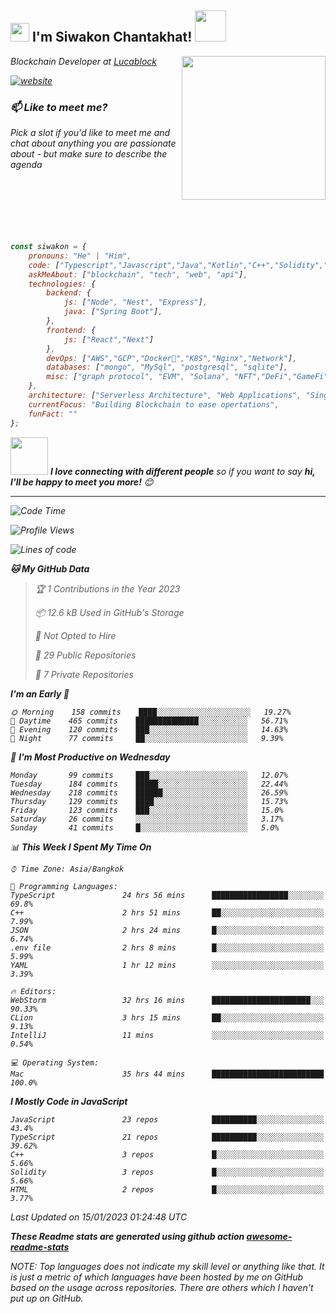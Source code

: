<h2><img src="https://emojis.slackmojis.com/emojis/images/1531849430/4246/blob-sunglasses.gif?1531849430" width="30"/> I'm Siwakon Chantakhat! <img src="https://media.giphy.com/media/12oufCB0MyZ1Go/giphy.gif" width="50"></h2>
<img align='right' src="https://media.giphy.com/media/M9gbBd9nbDrOTu1Mqx/giphy.gif" width="230">
<p><em>Blockchain Developer at <a href="https://www.lucablock.io/">Lucablock

[![website](https://img.shields.io/badge/Website-46a2f1.svg?&style=flat-square&logo=Google-Chrome&logoColor=white&link=https://anmolsingh.me/)](https://siwakon.dev)


### 📫 Like to meet me?

Pick a slot if you'd like to meet me and chat about anything you are passionate about - but make sure to describe the agenda
<br />
<br />
<br />
<br />
<br />
<br />
<br />
```javascript
const siwakon = {
    pronouns: "He" | "Him",
    code: ["Typescript","Javascript","Java","Kotlin","C++","Solidity","Python","SQL"],
    askMeAbout: ["blockchain", "tech", "web", "api"],
    technologies: {
        backend: {
            js: ["Node", "Nest", "Express"],
            java: ["Spring Boot"],
        },
        frontend: {
            js: ["React","Next"]
        },
        devOps: ["AWS","GCP","Docker🐳","K8S","Nginx","Network"],
        databases: ["mongo", "MySql", "postgresql", "sqlite"],
        misc: ["graph protocol", "EVM", "Solana", "NFT","DeFi","GameFi"]
    },
    architecture: ["Serverless Architecture", "Web Applications", "Single Page Applications", "Backend Development"],
    currentFocus: "Building Blockchain to ease opertations",
    funFact: ""
};
```

<img src="https://media.giphy.com/media/LnQjpWaON8nhr21vNW/giphy.gif" width="60"> <em><b>I love connecting with different people</b> so if you want to say <b>hi, I'll be happy to meet you more!</b> 😊</em>

---
<!--START_SECTION:waka-->
![Code Time](http://img.shields.io/badge/Code%20Time-935%20hrs%2010%20mins-blue)

![Profile Views](http://img.shields.io/badge/Profile%20Views-1-blue)

![Lines of code](https://img.shields.io/badge/From%20Hello%20World%20I%27ve%20Written--4%20Million%20lines%20of%20code-blue)

**🐱 My GitHub Data** 

> 🏆 1 Contributions in the Year 2023
 > 
> 📦 12.6 kB Used in GitHub's Storage 
 > 
> 🚫 Not Opted to Hire
 > 
> 📜 29 Public Repositories 
 > 
> 🔑 7 Private Repositories  
 > 
**I'm an Early 🐤** 

```text
🌞 Morning    158 commits    ████░░░░░░░░░░░░░░░░░░░░░   19.27% 
🌆 Daytime    465 commits    ██████████████░░░░░░░░░░░   56.71% 
🌃 Evening    120 commits    ███░░░░░░░░░░░░░░░░░░░░░░   14.63% 
🌙 Night      77 commits     ██░░░░░░░░░░░░░░░░░░░░░░░   9.39%

```
📅 **I'm Most Productive on Wednesday** 

```text
Monday       99 commits     ███░░░░░░░░░░░░░░░░░░░░░░   12.07% 
Tuesday      184 commits    █████░░░░░░░░░░░░░░░░░░░░   22.44% 
Wednesday    218 commits    ██████░░░░░░░░░░░░░░░░░░░   26.59% 
Thursday     129 commits    ████░░░░░░░░░░░░░░░░░░░░░   15.73% 
Friday       123 commits    ███░░░░░░░░░░░░░░░░░░░░░░   15.0% 
Saturday     26 commits     ░░░░░░░░░░░░░░░░░░░░░░░░░   3.17% 
Sunday       41 commits     █░░░░░░░░░░░░░░░░░░░░░░░░   5.0%

```


📊 **This Week I Spent My Time On** 

```text
⌚︎ Time Zone: Asia/Bangkok

💬 Programming Languages: 
TypeScript               24 hrs 56 mins      █████████████████░░░░░░░░   69.8% 
C++                      2 hrs 51 mins       ██░░░░░░░░░░░░░░░░░░░░░░░   7.99% 
JSON                     2 hrs 24 mins       █░░░░░░░░░░░░░░░░░░░░░░░░   6.74% 
.env file                2 hrs 8 mins        █░░░░░░░░░░░░░░░░░░░░░░░░   5.99% 
YAML                     1 hr 12 mins        ░░░░░░░░░░░░░░░░░░░░░░░░░   3.39%

🔥 Editors: 
WebStorm                 32 hrs 16 mins      ██████████████████████░░░   90.33% 
CLion                    3 hrs 15 mins       ██░░░░░░░░░░░░░░░░░░░░░░░   9.13% 
IntelliJ                 11 mins             ░░░░░░░░░░░░░░░░░░░░░░░░░   0.54%

💻 Operating System: 
Mac                      35 hrs 44 mins      █████████████████████████   100.0%

```

**I Mostly Code in JavaScript** 

```text
JavaScript               23 repos            ██████████░░░░░░░░░░░░░░░   43.4% 
TypeScript               21 repos            ██████████░░░░░░░░░░░░░░░   39.62% 
C++                      3 repos             █░░░░░░░░░░░░░░░░░░░░░░░░   5.66% 
Solidity                 3 repos             █░░░░░░░░░░░░░░░░░░░░░░░░   5.66% 
HTML                     2 repos             █░░░░░░░░░░░░░░░░░░░░░░░░   3.77%

```



 Last Updated on 15/01/2023 01:24:48 UTC
<!--END_SECTION:waka-->

**These Readme stats are generated using github action [awesome-readme-stats](https://github.com/anmol098/waka-readme-stats)**

NOTE: Top languages does not indicate my skill level or anything like that. It is just a metric of which languages have been hosted by me on GitHub based on the usage across repositories. There are others which I haven't put up on GitHub.
<!--stackedit_data:
eyJoaXN0b3J5IjpbMTI2NjU1ODI4OCwtMTU1MDQ0NTAwOSwtMT
YyMTcyNTA5XX0=
-->

